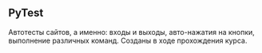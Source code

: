 ## PyTest
Автотесты сайтов, а именно: входы и выходы, авто-нажатия на кнопки, выполнение различных команд. Созданы в ходе прохождения курса.
